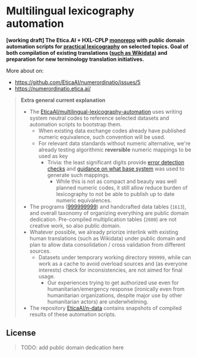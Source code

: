 # Multilingual lexicography automation
**[working draft] The Etica.AI + HXL-CPLP [monorepo](https://en.wikipedia.org/wiki/Monorepo) with public domain automation scripts for [practical lexicography](https://en.wikipedia.org/wiki/Lexicography) on selected topics. Goal of both compilation of existing translations ([such as Wikidata](https://www.wikidata.org/wiki/Wikidata:Licensing)) and preparation for new terminology translation initiatives.**


More about on:
- https://github.com/EticaAI/numerordinatio/issues/5
- https://numerordinatio.etica.ai/

> **Extra general current explanation**
>
> - The [EticaAI/multilingual-lexicography-automation](https://github.com/EticaAI/multilingual-lexicography-automation) uses writing system neutral codes to reference selected datasets and automation scripts to bootstrap them.
>   - When existing data exchange codes already have published numeric equivalence, such convention will be used.
>   - For relevant data standards without numeric alternative, we're already testing algorithmic **reversible** numeric mappings to be used as key
>     - Trivia: the least significant digits provide [error detection checks](https://en.wikipedia.org/wiki/Error_detection_and_correction) and [guidance on what base system](https://cs.stackexchange.com/questions/10318/the-math-behind-converting-from-any-base-to-any-base-without-going-through-base) was used to generate such mappings.
>       - While this is not as compact and beauty was well planned numeric codes, it still allow reduce burden of lexicography to not be able to publish up to date numeric equivalences.
> - The programs ([999999999](officinam/999999999)) and handcrafted data tables (`1613`), and overall taxonomy of organizing everything are public domain dedication. Pre-compiled multiplication tables (`2600`) are not creative work, so also public domain.
> - Whatever possible, we already priorize interlink with existing human translations (such as Wikidata) under public domain and plan to allow data consolidation / cross validation from different sources.
>   - Datasets under temporary working directory `999999`, while can work as a cache to avoid overload sources and (as everyone interests) check for inconsistencies, are not aimed for final usage.
>     - Our experiences trying to get authorized use even for humanitarian/emergency response (ironically even from humanitarian organizations, despite major use by other humanitarian actors) are underwhelming.
> - The repository [EticaAI/n-data](https://github.com/EticaAI/n-data) contains snapshots of compiled results of these automation scripts.


## License

> TODO: add public domain dedication here


<!--
- To watch later
  - https://github.com/Wikidata
  - Is possible to create bots? Nice
    - https://github.com/LeMyst/WikibaseIntegrator
- https://github.com/maxlath/wikibase-cli


- TODO: maybe create some namespace
- https://en.wikipedia.org/wiki/List_of_libraries_in_the_ancient_world
-->